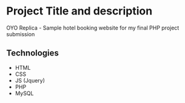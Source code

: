 # Project Title and description

OYO Replica - Sample hotel booking website for my final PHP project submission

## Technologies

- HTML
- CSS
- JS (Jquery)
- PHP
- MySQL
